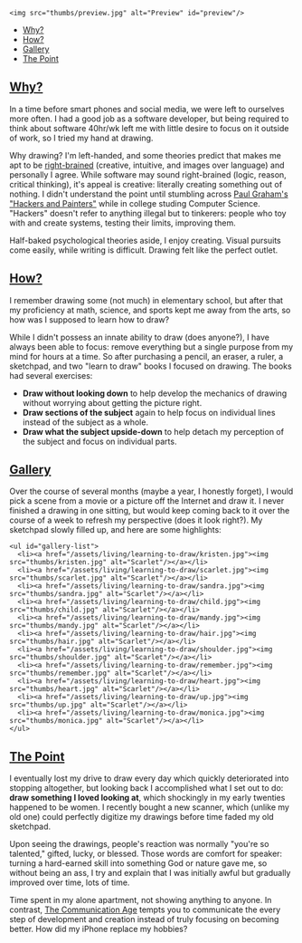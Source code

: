 ```raw
<img src="thumbs/preview.jpg" alt="Preview" id="preview"/>
```

* [Why?](#why)
* [How?](#how)
* [Gallery](#gallery)
* [The Point](#the-point)

## [Why?](#why)

In a time before smart phones and social media, we were left to ourselves more often. I had a good job  as a software developer, but being required to think about software 40hr/wk left me with little desire to focus on it outside of work, so I tried my hand at drawing.

Why drawing? I'm left-handed, and some theories predict that makes me apt to be [right-brained](http://psychology.about.com/od/cognitivepsychology/a/left-brain-right-brain.htm) (creative, intuitive, and images over language) and personally I agree. While software may sound right-brained (logic, reason, critical thinking), it's appeal is creative: literally creating something out of nothing. I didn't understand the point until stumbling across [Paul Graham's "Hackers and Painters"](http://www.paulgraham.com/hp.html) while in college studing Computer Science. "Hackers" doesn't refer to anything illegal but to tinkerers: people who toy with and create systems, testing their limits, improving them.

Half-baked psychological theories aside, I enjoy creating. Visual pursuits come easily, while writing is difficult. Drawing felt like the perfect outlet.

## [How?](#how)

I remember drawing some (not much) in elementary school, but after that my proficiency at math, science, and sports kept me away from the arts, so how was I supposed to learn how to draw?

While I didn't possess an innate ability to draw (does anyone?), I have always been able to focus: remove everything but a single purpose from my mind for hours at a time. So after purchasing a pencil, an eraser, a ruler, a sketchpad, and two "learn to draw" books I focused on drawing. The books had several exercises:

* __Draw without looking down__ to help develop the mechanics of drawing without worrying about getting the picture right.
* __Draw sections of the subject__ again to help focus on individual lines instead of the subject as a whole.
* __Draw what the subject upside-down__ to help detach my perception of the subject and focus on individual parts.

## [Gallery](#gallery)

Over the course of several months (maybe a year, I honestly forget), I would pick a scene from a movie or a picture off the Internet and draw it. I never finished a drawing in one sitting, but would keep coming back to it over the course of a week to refresh my perspective (does it look right?). My sketchpad slowly filled up, and here are some highlights:

```raw
<ul id="gallery-list">
  <li><a href="/assets/living/learning-to-draw/kristen.jpg"><img src="thumbs/kristen.jpg" alt="Scarlet"/></a></li>
  <li><a href="/assets/living/learning-to-draw/scarlet.jpg"><img src="thumbs/scarlet.jpg" alt="Scarlet"/></a></li>
  <li><a href="/assets/living/learning-to-draw/sandra.jpg"><img src="thumbs/sandra.jpg" alt="Scarlet"/></a></li>
  <li><a href="/assets/living/learning-to-draw/child.jpg"><img src="thumbs/child.jpg" alt="Scarlet"/></a></li>
  <li><a href="/assets/living/learning-to-draw/mandy.jpg"><img src="thumbs/mandy.jpg" alt="Scarlet"/></a></li>
  <li><a href="/assets/living/learning-to-draw/hair.jpg"><img src="thumbs/hair.jpg" alt="Scarlet"/></a></li>
  <li><a href="/assets/living/learning-to-draw/shoulder.jpg"><img src="thumbs/shoulder.jpg" alt="Scarlet"/></a></li>
  <li><a href="/assets/living/learning-to-draw/remember.jpg"><img src="thumbs/remember.jpg" alt="Scarlet"/></a></li>
  <li><a href="/assets/living/learning-to-draw/heart.jpg"><img src="thumbs/heart.jpg" alt="Scarlet"/></a></li>
  <li><a href="/assets/living/learning-to-draw/up.jpg"><img src="thumbs/up.jpg" alt="Scarlet"/></a></li>
  <li><a href="/assets/living/learning-to-draw/monica.jpg"><img src="thumbs/monica.jpg" alt="Scarlet"/></a></li>
</ul>
```

## [The Point](#the-point)

I eventually lost my drive to draw every day which quickly deteriorated into stopping altogether, but looking back I accomplished what I set out to do: __draw something I loved looking at__, which shockingly in my early twenties happened to be women. I recently bought a new scanner, which (unlike my old one) could perfectly digitize my drawings before time faded my old sketchpad.

Upon seeing the drawings, people's reaction was normally "you're so talented," gifted, lucky, or blessed. Those words are comfort for speaker: turning a hard-earned skill into something God or nature gave me, so without being an ass, I try and explain that I was initially awful but gradually improved over time, lots of time.

Time spent in my alone apartment, not showing anything to anyone. In contrast, [The Communication Age](/living/the-communication-age.html) tempts you to communicate the every step of development and creation instead of truly focusing on becoming better. How did my iPhone replace my hobbies?
